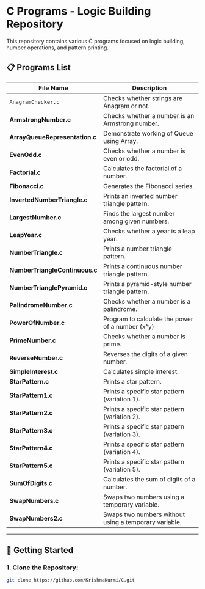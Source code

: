 # C Programs - Logic Building Repository

This repository contains various C programs focused on logic building, number operations, and pattern printing.

## 📋 Programs List

| File Name                       | Description                                           |
|---------------------------------|-------------------------------------------------------|
| `AnagramChecker.c`            | Checks whether strings are Anagram or not.  |
| **ArmstrongNumber.c**           | Checks whether a number is an Armstrong number.       |
| **ArrayQueueRepresentation.c**   | Demonstrate working of Queue using Array.       |
| **EvenOdd.c**                   | Checks whether a number is even or odd.               |
| **Factorial.c**                 | Calculates the factorial of a number.                 |
| **Fibonacci.c**                 | Generates the Fibonacci series.                       |
| **InvertedNumberTriangle.c**    | Prints an inverted number triangle pattern.           |
| **LargestNumber.c**             | Finds the largest number among given numbers.         |
| **LeapYear.c**                  | Checks whether a year is a leap year.                 |
| **NumberTriangle.c**            | Prints a number triangle pattern.                     |
| **NumberTriangleContinuous.c**  | Prints a continuous number triangle pattern.          |
| **NumberTrianglePyramid.c**     | Prints a pyramid-style number triangle pattern.       |
| **PalindromeNumber.c**          | Checks whether a number is a palindrome.              |
| **PowerOfNumber.c**             | Program to calculate the power of a number (x^y)      |
| **PrimeNumber.c**               | Checks whether a number is prime.                     |
| **ReverseNumber.c**             | Reverses the digits of a given number.                |
| **SimpleInterest.c**            | Calculates simple interest.                           |
| **StarPattern.c**               | Prints a star pattern.                                |
| **StarPattern1.c**              | Prints a specific star pattern (variation 1).         |
| **StarPattern2.c**              | Prints a specific star pattern (variation 2).         |
| **StarPattern3.c**              | Prints a specific star pattern (variation 3).         |
| **StarPattern4.c**              | Prints a specific star pattern (variation 4).         |
| **StarPattern5.c**              | Prints a specific star pattern (variation 5).         |
| **SumOfDigits.c**               | Calculates the sum of digits of a number.             |
| **SwapNumbers.c**               | Swaps two numbers using a temporary variable.         |
| **SwapNumbers2.c**              | Swaps two numbers without using a temporary variable. |

---

## 🚀 Getting Started
### 1. Clone the Repository:
```bash
git clone https://github.com/KrishnaKurmi/C.git
